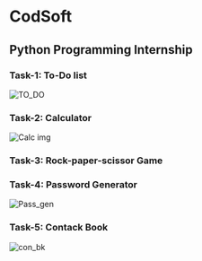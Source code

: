 # CodSoft 
## Python Programming Internship
### Task-1: To-Do list
![TO_DO](https://github.com/vinish2002/codsoft_python_internship/assets/93365433/f7672acc-5f62-4db5-b057-112ed3f5e6cd)
### Task-2: Calculator
![Calc img](https://github.com/vinish2002/codsoft_python_internship/assets/93365433/e3696461-9158-4528-8e68-da9e5cc41030)
### Task-3: Rock-paper-scissor Game
### Task-4: Password Generator
![Pass_gen](https://github.com/vinish2002/codsoft_python_internship/assets/93365433/7c6529b9-37b6-404c-b81b-b5e36ad60828)
### Task-5: Contack Book
![con_bk](https://github.com/vinish2002/codsoft_python_internship/assets/93365433/ed5801e1-be9e-4fb7-ab9d-a605bd1dd83a)
